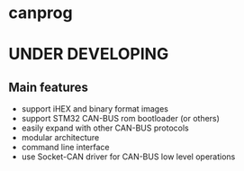# canprog

# UNDER DEVELOPING

## Main features
- support iHEX and binary format images
- support STM32 CAN-BUS rom bootloader (or others)
- easily expand with other CAN-BUS protocols
- modular architecture
- command line interface
- use Socket-CAN driver for CAN-BUS low level operations
